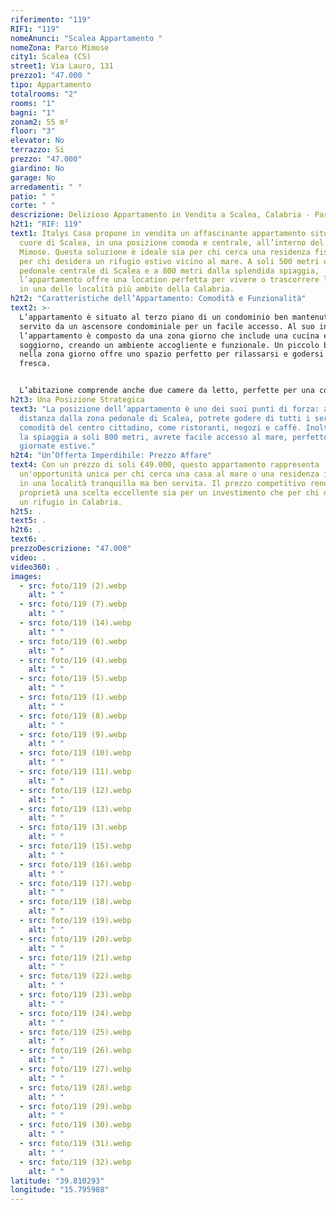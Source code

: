 ```yaml
---
riferimento: "119"
RIF1: "119"
nomeAnunci: "Scalea Appartamento "
nomeZona: Parco Mimose
city1: Scalea (CS)
street1: Via Lauro, 131
prezzo1: "47.000 "
tipo: Appartamento
totalrooms: "2"
rooms: "1"
bagni: "1"
zonam2: 55 m²
floor: "3"
elevator: No
terrazzo: Si
prezzo: "47.000"
giardino: No
garage: No
arredamenti: " "
patio: " "
corte: " "
descrizione: Delizioso Appartamento in Vendita a Scalea, Calabria - Parco Mimose
h2t1: "RIF: 119"
text1: Italys Casa propone in vendita un affascinante appartamento situato nel
  cuore di Scalea, in una posizione comoda e centrale, all’interno del Parco
  Mimose. Questa soluzione è ideale sia per chi cerca una residenza fissa, sia
  per chi desidera un rifugio estivo vicino al mare. A soli 500 metri dalla zona
  pedonale centrale di Scalea e a 800 metri dalla splendida spiaggia,
  l’appartamento offre una location perfetta per vivere o trascorrere le vacanze
  in una delle località più ambite della Calabria.
h2t2: "Caratteristiche dell’Appartamento: Comodità e Funzionalità"
text2: >-
  L’appartamento è situato al terzo piano di un condominio ben mantenuto, ed è
  servito da un ascensore condominiale per un facile accesso. Al suo interno,
  l’appartamento è composto da una zona giorno che include una cucina e un
  soggiorno, creando un ambiente accogliente e funzionale. Un piccolo balconcino
  nella zona giorno offre uno spazio perfetto per rilassarsi e godersi l’aria
  fresca.


  L’abitazione comprende anche due camere da letto, perfette per una coppia o per una famiglia che cerca una seconda casa al mare. Il bagno, in buone condizioni, completa l'appartamento ed è pronto per essere abitato.
h2t3: Una Posizione Strategica
text3: "La posizione dell’appartamento è uno dei suoi punti di forza: a breve
  distanza dalla zona pedonale di Scalea, potrete godere di tutti i servizi e le
  comodità del centro cittadino, come ristoranti, negozi e caffè. Inoltre, con
  la spiaggia a soli 800 metri, avrete facile accesso al mare, perfetto per le
  giornate estive."
h2t4: "Un’Offerta Imperdibile: Prezzo Affare"
text4: Con un prezzo di soli €49.000, questo appartamento rappresenta
  un'opportunità unica per chi cerca una casa al mare o una residenza invernale
  in una località tranquilla ma ben servita. Il prezzo competitivo rende questa
  proprietà una scelta eccellente sia per un investimento che per chi desidera
  un rifugio in Calabria.
h2t5: .
text5: .
h2t6: .
text6: .
prezzoDescrizione: "47.000"
video: .
video360: .
images:
  - src: foto/119 (2).webp
    alt: " "
  - src: foto/119 (7).webp
    alt: " "
  - src: foto/119 (14).webp
    alt: " "
  - src: foto/119 (6).webp
    alt: " "
  - src: foto/119 (4).webp
    alt: " "
  - src: foto/119 (5).webp
    alt: " "
  - src: foto/119 (1).webp
    alt: " "
  - src: foto/119 (8).webp
    alt: " "
  - src: foto/119 (9).webp
    alt: " "
  - src: foto/119 (10).webp
    alt: " "
  - src: foto/119 (11).webp
    alt: " "
  - src: foto/119 (12).webp
    alt: " "
  - src: foto/119 (13).webp
    alt: " "
  - src: foto/119 (3).webp
    alt: " "
  - src: foto/119 (15).webp
    alt: " "
  - src: foto/119 (16).webp
    alt: " "
  - src: foto/119 (17).webp
    alt: " "
  - src: foto/119 (18).webp
    alt: " "
  - src: foto/119 (19).webp
    alt: " "
  - src: foto/119 (20).webp
    alt: " "
  - src: foto/119 (21).webp
    alt: " "
  - src: foto/119 (22).webp
    alt: " "
  - src: foto/119 (23).webp
    alt: " "
  - src: foto/119 (24).webp
    alt: " "
  - src: foto/119 (25).webp
    alt: " "
  - src: foto/119 (26).webp
    alt: " "
  - src: foto/119 (27).webp
    alt: " "
  - src: foto/119 (28).webp
    alt: " "
  - src: foto/119 (29).webp
    alt: " "
  - src: foto/119 (30).webp
    alt: " "
  - src: foto/119 (31).webp
    alt: " "
  - src: foto/119 (32).webp
    alt: " "
latitude: "39.810293"
longitude: "15.795988"
---
```

